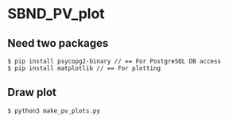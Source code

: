 # SBND_PV_plot

## Need two packages
```
$ pip install psycopg2-binary // == For PostgreSQL DB access
$ pip install matplotlib // == For plotting
```

## Draw plot
```
$ python3 make_pv_plots.py
```

